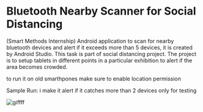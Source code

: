 # Bluetooth Nearby Scanner for Social Distancing
(Smart Methods Internship) Android application to scan for nearby bluetooth devices and alert if it exceeds more than 5 devices, it is created by Android Studio. This task is part of social distancing project.
The project is to setup tablets in different points in a particular exhibition to alert if the area becomes crowded.

to run it on old smarthpones make sure to enable location permission

Sample Run: i make it alert if it catches more than 2 devices only for testing


![giffff](https://user-images.githubusercontent.com/67188835/87306814-3e6aca00-c521-11ea-96e2-14ab088a4093.gif)

